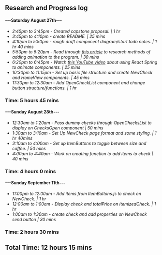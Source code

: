 ## Research and Progress log
#### ---Saturday August 27th---
* _2:45pm to 3:45pm - Created capstone proposal.  | 1 hr_
* _3:45pm to 4:10pm - create README. | 25 mins_
* _4:10pm to 5:50pm - rough draft component diagram/start todo notes. | 1 hr 40 mins_ 
* _5:50pm to 6:20pm - Read through [this article](https://medium.com/hackernoon/5-ways-to-animate-a-reactjs-app-in-2019-56eb9af6e3bf) to research methods of adding animation to the program. | 30 mins_
* _6:20pm to 6:45pm - Watch [this YouTube video](https://www.youtube.com/watch?v=S8yn3-WpVV8) about using React Spring to animate components. | 25 mins_
* _10:30pm to 11:15pm - Set up basic file structure and create NewCheck and HomeView components. | 45 mins_
* _11:30pm to 12:30am - Add OpenCheckList component and change button structure/functions. | 1 hr_

### Time: 5 hours 45 mins

#### ---Sunday August 28th---
* _12:30am to 1:20am - Pass dummy checks through OpenChecksList to display on ChecksOpen component | 50 mins_
* _1:30am to 3:10am - Set Up NewCheck page format and some styling. | 1 hr 40mins_ 
* _3:10am to 4:00am - Set up ItemButtons to toggle between size and coffee. | 50 mins_
* _4:00am to 4:40am - Work on creating function to add items to check | 40 mins_

### Time: 4 hours 0 mins

#### ---Sunday September 11th---
* _11:00pm to 12:00am - Add items from ItemButtons.js to check on NewCheck. | 1 hr_
* _12:00am to 1:00am - Display check and totalPrice on ItemizedCheck. | 1 hr_
* _1:00am to 1:30am - create check and add properties on NewCheck send button  | 30 mins_

### Time: 2 hours 30 mins

## Total Time: 12 hours 15 mins